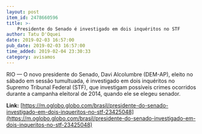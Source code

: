 ```yaml
---
layout: post
item_id: 2478660596
title: >-
    Presidente do Senado é investigado em dois inquéritos no STF
author: Tatu D'Oquei
date: 2019-02-03 16:57:00
pub_date: 2019-02-03 16:57:00
time_added: 2019-02-04 23:30:33
category: avisamos
---
```


RIO — O novo presidente do Senado, Davi Alcolumbre (DEM-AP), eleito no sábado em sessão tumultuada, é investigado em dois inquéritos no Supremo Tribunal Federal (STF), que investigam possíveis crimes ocorridos durante a campanha eleitoral de 2014, quando ele se elegeu senador.

**Link:** [https://m.oglobo.globo.com/brasil/presidente-do-senado-investigado-em-dois-inqueritos-no-stf-23425048](https://m.oglobo.globo.com/brasil/presidente-do-senado-investigado-em-dois-inqueritos-no-stf-23425048)

